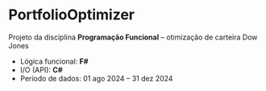 # PortfolioOptimizer

Projeto da disciplina **Programação Funcional** – otimização de carteira Dow Jones  
- Lógica funcional: **F#**  
- I/O (API): **C#**  
- Período de dados: 01 ago 2024 – 31 dez 2024
